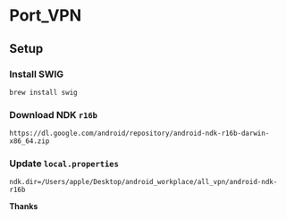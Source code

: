 # Port_VPN

## Setup
### Install SWIG
`brew install swig`
### Download NDK `r16b`
`https://dl.google.com/android/repository/android-ndk-r16b-darwin-x86_64.zip`
### Update `local.properties`
`ndk.dir=/Users/apple/Desktop/android_workplace/all_vpn/android-ndk-r16b`

**Thanks**

